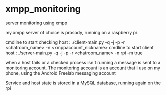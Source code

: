 # xmpp_monitoring

server monitoring using xmpp

my xmpp server of choice is prosody, running on a raspberry pi

cmdline to start checking host : ./client-main.py -q -j <xmppaccount> -p <password> -r <chatroom_name> -n <xmppaccount_nickname>
cmdline to start client host : ./server-main.py -q -j <xmppaccount>  -p <password> -r <chatroom_name> -n rpi -m true

when a host fails or a checked process isn't running a message is sent to a monitoring account.
The monitoring account is an account that I use on my phone, using the Android Freelab messaging account

Service and host state is stored in a MySQL database, running again on the rpi
